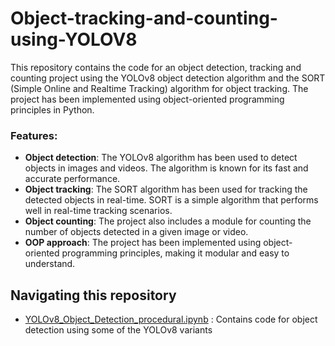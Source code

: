 # Object-tracking-and-counting-using-YOLOV8

This repository contains the code for an object detection, tracking and counting project using the YOLOv8 object detection algorithm and the SORT (Simple Online and Realtime Tracking) algorithm for object tracking. The project has been implemented using object-oriented programming principles in Python.

### Features:

* **Object detection**: The YOLOv8 algorithm has been used to detect objects in images and videos. The algorithm is known for its fast and accurate performance.
* **Object tracking**: The SORT algorithm has been used for tracking the detected objects in real-time. SORT is a simple algorithm that performs well in real-time tracking scenarios.
* **Object counting**: The project also includes a module for counting the number of objects detected in a given image or video.
* **OOP approach**: The project has been implemented using object-oriented programming principles, making it modular and easy to understand.

## Navigating this repository

* [YOLOv8_Object_Detection_procedural.ipynb](https://github.com/mohamedamine99/Object-tracking-and-counting-using-YOLOV8/blob/main/YOLOv8_Object_Detection_procedural.ipynb) : Contains code for object detection using some of the YOLOv8 variants 
